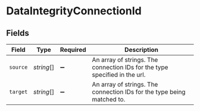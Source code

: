 # DataIntegrityConnectionId


## Fields

| Field                                                                      | Type                                                                       | Required                                                                   | Description                                                                |
| -------------------------------------------------------------------------- | -------------------------------------------------------------------------- | -------------------------------------------------------------------------- | -------------------------------------------------------------------------- |
| `source`                                                                   | *string*[]                                                                 | :heavy_minus_sign:                                                         | An array of strings. The connection IDs for the type specified in the url. |
| `target`                                                                   | *string*[]                                                                 | :heavy_minus_sign:                                                         | An array of strings. The connection IDs for the type being matched to.     |